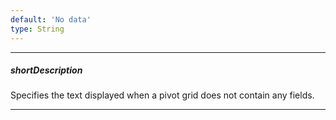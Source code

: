 ```yaml
---
default: 'No data'
type: String
---
```

---
##### shortDescription
Specifies the text displayed when a pivot grid does not contain any fields.

---
